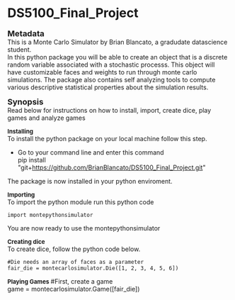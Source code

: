 # DS5100_Final_Project

<font size="4"> **Metadata** </font>  
This is a Monte Carlo Simulator by Brian Blancato, a gradudate datascience student.  
In this python package you will be able to create an object that is a discrete random variable associated with a stochastic processs.  This object will have customizable faces and weights to run through monte carlo simulations.  The package also contains self analyzing tools to compute various descriptive statistical properties about the simulation results.  
  
<font size="4"> **Synopsis** </font>  
Read below for instructions on how to install, import, create dice, play games and analyze games  
  
 <font size="2"> **Installing** </font>   
 To install the python package on your local machine follow this step.  
   
  - Go to your command line and enter this command  
      pip install "git+https://github.com/BrianBlancato/DS5100_Final_Project.git"  
  
The package is now installed in your python enviroment.  
  
<font size="2"> **Importing** </font>  
To import the python module run this python code  
    
    import montepythonsimulator  
  
You are now ready to use the montepythonsimulator  
  
<font size="2"> **Creating dice** </font>  
To create dice, follow the python code below.  
  
    #Die needs an array of faces as a parameter  
    fair_die = montecarlosimulator.Die([1, 2, 3, 4, 5, 6])  

<font size="2"> **Playing Games** </font>
#First, create a game  
    game = montecarlosimulator.Game([fair_die])  
#
